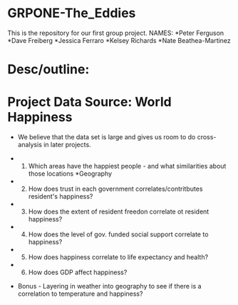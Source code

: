 # GRPONE-The_Eddies
This is the repository for our first group project. 
NAMES:
*Peter Ferguson
*Dave Freiberg
*Jessica Ferraro
*Kelsey Richards
*Nate Beathea-Martinez

# Desc/outline: 
# Project Data Source: World Happiness
* We believe that the data set is large and gives us room to do cross-analysis in later projects.

* 1. Which areas have the happiest people - and what similarities about those locations
    *Geography
* 2. How does trust in each government correlates/contritbutes resident's happiness?
* 3. How does the extent of resident freedon correlate ot resident happiness?
* 4. How does the level of gov. funded social support correlate to happiness? 
* 5. How does happiness correlate to life expectancy and health?
* 6. How does GDP affect happiness?

* Bonus - Layering in weather into geography to see if there is a correlation to temperature and happiness?
